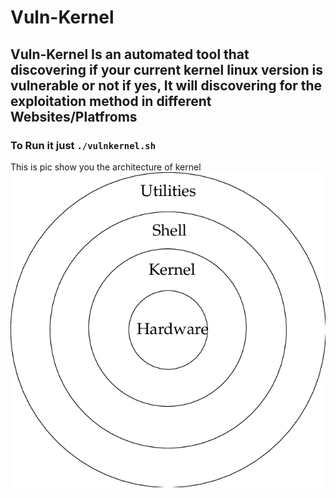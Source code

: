 # Vuln-Kernel
## Vuln-Kernel Is an automated tool that discovering if your current kernel linux version is vulnerable or not if yes, It will discovering for the exploitation method in different Websites/Platfroms
### To Run it just `./vulnkernel.sh`

This is pic show you the architecture of kernel
![Image of mahmoudashraf1344](https://github.com/0x1mahmoud/Vuln-Kernel/blob/main/Images/A-conceptual-diagram-of-a-Unix-system-The-kernel-surrounds-and-controls-the-hardware.png)
